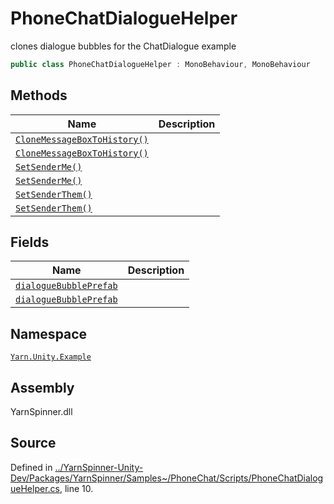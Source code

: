 # PhoneChatDialogueHelper

clones dialogue bubbles for the ChatDialogue example

```csharp
public class PhoneChatDialogueHelper : MonoBehaviour, MonoBehaviour
```

## Methods

| Name                                             | Description |
| ------------------------------------------------ | ----------- |
| [`CloneMessageBoxToHistory()`](broken-reference) |             |
| [`CloneMessageBoxToHistory()`](broken-reference) |             |
| [`SetSenderMe()`](broken-reference)              |             |
| [`SetSenderMe()`](broken-reference)              |             |
| [`SetSenderThem()`](broken-reference)            |             |
| [`SetSenderThem()`](broken-reference)            |             |

## Fields

| Name                                       | Description |
| ------------------------------------------ | ----------- |
| [`dialogueBubblePrefab`](broken-reference) |             |
| [`dialogueBubblePrefab`](broken-reference) |             |

## Namespace

[`Yarn.Unity.Example`](../)

## Assembly

YarnSpinner.dll

## Source

Defined in [../YarnSpinner-Unity-Dev/Packages/YarnSpinner/Samples\~/PhoneChat/Scripts/PhoneChatDialogueHelper.cs](https://github.com/YarnSpinnerTool/YarnSpinner-Unity/blob/develop/Samples\~/PhoneChat/Scripts/PhoneChatDialogueHelper.cs#L10), line 10.
